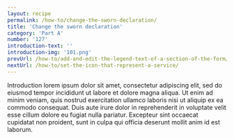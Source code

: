 ```yaml
---
layout: recipe
permalink: /how-to/change-the-sworn-declaration/
title: 'Change the sworn declaration'
category: 'Part A'
number: '127'
introduction-text: ''
introduction-img: '101.png'
prevUrl: /how-to/add-and-edit-the-legend-text-of-a-section-of-the-form/
nextUrl: /how-to/set-the-icon-that-represent-a-service/
---
```


Introduction lorem ipsum dolor sit amet, consectetur adipiscing elit, sed do eiusmod tempor incididunt ut labore et dolore magna aliqua. Ut enim ad minim veniam, quis nostrud exercitation ullamco laboris nisi ut aliquip ex ea commodo consequat. Duis aute irure dolor in reprehenderit in voluptate velit esse cillum dolore eu fugiat nulla pariatur. Excepteur sint occaecat cupidatat non proident, sunt in culpa qui officia deserunt mollit anim id est laborum.

